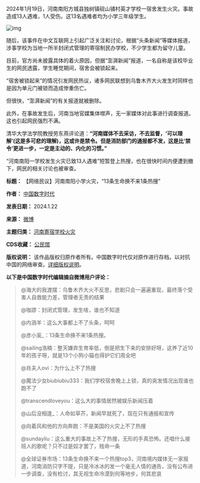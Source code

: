 
2024年1月19日，河南南阳方城县独树镇砚山铺村英才学校一宿舍发生火灾。事故造成13人遇难，1人受伤。这13名遇难者均为小学三年级学生。


![img](https://chinadigitaltimes.net/chinese/files/2024/01/3c9ab09.jpg)


随后，该事件在中文互联网上引起广泛关注和讨论，根据“头条新闻”等媒体报道，涉事学校为当地一所半封闭式管理的寄宿制民办学校，不少学生都为留守儿童。


目前，官方尚未披露具体的着火原因，但据“澎湃新闻”报道，一名自称是该校毕业生的网民透露，学生睡觉期间，宿舍会被锁起来。


“宿舍被锁起来”的情况引发网民热议，诸多网民联想到乌鲁木齐大火发生时同样也是因为单元门被锁而造成惨重伤亡。 



但很快，“澎湃新闻”的有关报道就被删除。


此外，在事故发生后，河南当地官媒集体噤声，无一家媒体对此事进行调查报道。这也引起网民强烈不满。


清华大学法学院教授劳东燕评论道：**“河南媒体不去采访，不去监督，‘可以理解’(这是多可悲的理解)，这或许是禁令。但是消防部门的通报都不发，这是比‘禁令’更进一步，一定是主动的、内化的习惯。”** 


“河南南阳一学校发生火灾已致13人遇难”短暂登上热搜，也在很快时间内便遭到撤下，网民的相关讨论也被审查。




**标题：** 【网络民议】河南南阳小学火灾，“13条生命换不来1条热搜”  

**作者：** [中国数字时代](https://chinadigitaltimes.net/space/中国数字时代)  

**发表日期：** 2024.1.22  

**来源：** [微博](https://chinadigitaltimes.net/space/微博)  

**主题归类：** [河南寄宿学校火灾](https://chinadigitaltimes.net/space/河南寄宿学校火灾)  

**CDS收藏：** [公民馆](https://chinadigitaltimes.net/space/%E5%85%AC%E6%B0%91%E9%A6%86)  

**版权说明：** 该作品版权归原作者所有。中国数字时代仅对原作进行存档，以对抗中国的网络审查。[详细版权说明](https://chinadigitaltimes.net/chinese/copyright)。


**以下是中国数字时代编辑摘自微博用户评论：** 



> 
> @海大的我渡摆：乌鲁木齐大火不反思，悲剧只会一遍遍重现，最终落个受害人自救能力差，管理者无责的结果
> 
> 
> @咖謬：封闭式管理，发生啥，谁也不知道
> 
> 
> @内涵羊：这么大事都上不了头条，呵呵
> 
> 
> @彦小奚\_：13条生命换不来1条热搜。
> 
> 
> @sailing浩楠：整天嫌弃生育率低，倒是把生下来的安排好呀，这养了近10年的孩子呀，就是13个小狗小猫也得护它们周全吧
> 
> 
> @肖夫人ovi：为什么上不了热搜
> 
> 
> @魔法少女biubiubiu333：我们学校宿舍晚上上锁，真的突发情况出现谁也跑不了
> 
> 
> @transcendloveyou：这么大的事情居然被娱乐新闻压着
> 
> 
> @山后没相逢\_：人命如草芥，新闻早就死了，现在只有通报和宣传
> 
> 
> @向着风和他的方向奔跑：不是美国的火灾上不了热搜
> 
> 
> @sundayliu：这么重大的事故上不了热搜，无形的手真恐怖。还唱什么接班人的歌呢？只不过是奴才罢了，贱命一条
> 
> 
> @全球证券市场：13条生命换不来一个热搜top3，河南境内媒体无一家报道，河南消防只字不提，只是冷冰冰的发一个毫无人情的通告，没有公布进一步调查，没有检讨，其无视生命冷漠到何等地步，何其悲哀
> 
> 
> 


